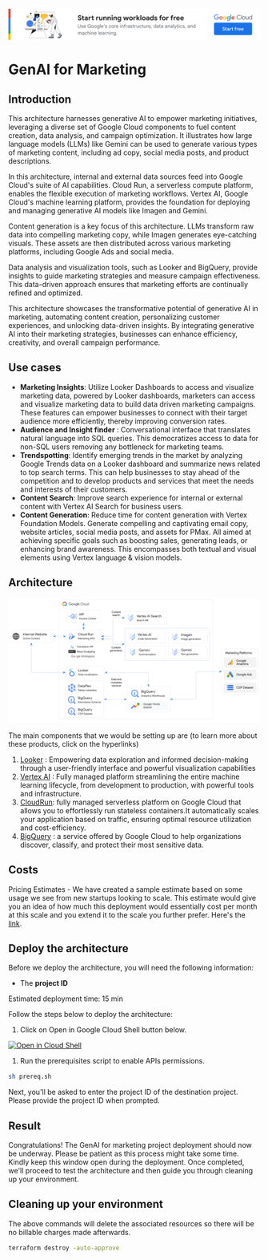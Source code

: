 [![banner](../banner.png)](https://cloud.google.com/?utm_source=github&utm_medium=referral&utm_campaign=GCP&utm_content=packages_repository_banner)
# GenAI for Marketing

## Introduction
This architecture harnesses generative AI to empower marketing initiatives, leveraging a diverse set of Google Cloud components to fuel content creation, data analysis, and campaign optimization.  It illustrates how large language models (LLMs) like Gemini can be used to generate various types of marketing content, including ad copy, social media posts, and product descriptions.

In this architecture, internal and external data sources feed into Google Cloud's suite of AI capabilities. Cloud Run, a serverless compute platform, enables the flexible execution of marketing workflows. Vertex AI, Google Cloud's machine learning platform, provides the foundation for deploying and managing generative AI models like Imagen and Gemini.

Content generation is a key focus of this architecture.  LLMs transform raw data into compelling marketing copy, while Imagen generates eye-catching visuals. These assets are then distributed across various marketing platforms, including Google Ads and social media.

Data analysis and visualization tools, such as Looker and BigQuery, provide insights to guide marketing strategies and measure campaign effectiveness. This data-driven approach ensures that marketing efforts are continually refined and optimized.

This architecture showcases the transformative potential of generative AI in marketing, automating content creation, personalizing customer experiences, and unlocking data-driven insights. By integrating generative AI into their marketing strategies, businesses can enhance efficiency, creativity, and overall campaign performance.

## Use cases

* __Marketing Insights__: Utilize Looker Dashboards to access and visualize marketing data, powered by Looker dashboards, marketers can access and visualize marketing data to build data driven marketing campaigns. These features can empower businesses to connect with their target audience more efficiently, thereby improving conversion rates.
* __Audience and Insight finder__ : Conversational interface that translates natural language into SQL queries. This democratizes access to data for non-SQL users removing any bottleneck for marketing teams.
* __Trendspotting__: Identify emerging trends in the market by analyzing Google Trends data on a Looker dashboard and summarize news related to top search terms. This can help businesses to stay ahead of the competition and to develop products and services that meet the needs and interests of their customers.
* __Content Search__: Improve search experience for internal or external content with Vertex AI Search for business users.
* __Content Generation__: Reduce time for content generation with Vertex Foundation Models. Generate compelling and captivating email copy, website articles, social media posts, and assets for PMax. All aimed at achieving specific goals such as boosting sales, generating leads, or enhancing brand awareness. This encompasses both textual and visual elements using Vertex language & vision models.

## Architecture
<p align="center"><img src="app/images/architecture.png"></p>
The main components that we would be setting up are (to learn more about these products, click on the hyperlinks)

1. [Looker](https://cloud.google.com/looker) :  Empowering data exploration and informed decision-making through a user-friendly interface and powerful visualization capabilities
2. [Vertex AI](https://cloud.google.com/vertex-ai) : Fully managed platform streamlining the entire machine learning lifecycle, from development to production, with powerful tools and infrastructure.
3. [CloudRun](https://cloud.google.com/run): fully managed serverless platform on Google Cloud that allows you to effortlessly run stateless containers.It automatically scales your application based on traffic, ensuring optimal resource utilization and cost-efficiency.
4. [BigQuery](https://cloud.google.com/bigquery) : a service offered by Google Cloud to help organizations discover, classify, and protect their most sensitive data.

## Costs

Pricing Estimates - We have created a sample estimate based on some usage we see from new startups looking to scale. This estimate would give you an idea of how much this deployment would essentially cost per month at this scale and you extend it to the scale you further prefer. Here's the [link](https://cloud.google.com/products/calculator/estimate-preview/cdd3ca1c-f9ce-419b-a176-c3eec8b8087c?e=48754805&hl=en).


## Deploy the architecture

Before we deploy the architecture, you will need the following information:
 * The **project ID**

Estimated deployment time: 15 min

Follow the steps below to deploy the architecture:

1. Click on Open in Google Cloud Shell button below.
<a href="https://ssh.cloud.google.com/cloudshell/editor?cloudshell_git_repo=https://github.com/GoogleCloudPlatform/click-to-deploy-solutions&cloudshell_workspace=genai-for-marketing&cloudshell_open_in_editor=infra/variables.tf&&cloudshell_tutorial=tutorial.md" target="_new">
    <img alt="Open in Cloud Shell" src="https://gstatic.com/cloudssh/images/open-btn.svg">
</a>

1. Run the prerequisites script to enable APIs permissions.

```sh
sh prereq.sh
```
Next, you'll be asked to enter the project ID of the destination project. Please provide the project ID when prompted.  

## Result

Congratulations! The GenAI for marketing project deployment should now be underway. Please be patient as this process might take some time. Kindly keep this window open during the deployment. Once completed, we'll proceed to test the architecture and then guide you through cleaning up your environment.

## Cleaning up your environment

The above commands will delete the associated resources so there will be no billable charges made afterwards.

```sh
terraform destroy -auto-approve
```
